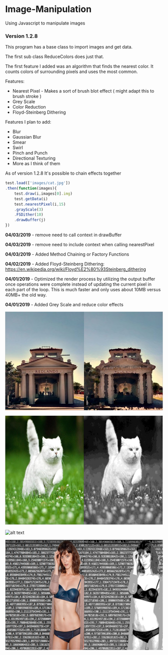 # Image-Manipulation
Using Javascript to manipulate images

### Version 1.2.8

This program has a base class to import images and get data.

The first sub class ReduceColors does just that.

The first feature I added was an algorithm that finds the nearest color.
It counts colors of surrounding pixels and uses the most common.

Features:
* Nearest Pixel - Makes a sort of brush blot effect ( might adapt this to brush stroke )
* Grey Scale
* Color Reduction
* Floyd-Steinberg Dithering

Features I plan to add:
* Blur
* Gaussian Blur
* Smear
* Swirl
* Pinch and Punch
* Directional Texturing
* More as I think of them

As of version 1.2.8 It's possible to chain effects together

```javascript
test.load(['images/cat.jpg'])
.then(function(images){
	test.draw(i,images[0].img)
	test.getData(i)
	test.nearestPixel(i,15)
	.grayScale(3)
	.FSDither(10)
	.drawBuffer(j)
})
```
**04/03/2019** - remove need to call context in drawBuffer

**04/03/2019** - remove need to include context when calling nearestPixel

**04/03/2019** - Added Method Chaining or Factory Functions

**04/02/2019** - Added Floyd-Steinberg Dithering: https://en.wikipedia.org/wiki/Floyd%E2%80%93Steinberg_dithering

**04/01/2019** - Optimized the render process by utilizing the output buffer once operations were complete instead of updating the current pixel in each part of the loop. This is much faster and only uses about 10MB versus 40MB+ the old way.

**04/01/2019** - Added Grey Scale and reduce color effects

![alt text](https://raw.githubusercontent.com/061375/Image-Manipulation/master/images/impressionism-redlands-trainstation.jpg "Nearest Pixel")

![alt text](https://raw.githubusercontent.com/061375/Image-Manipulation/master/images/cat-grayscale.jpg "Grey Scale")

![alt text](https://raw.githubusercontent.com/061375/Image-Manipulation/master/images/fs-dithering.png "Floyd-Steinberg Dithering")

![alt text](https://raw.githubusercontent.com/061375/Image-Manipulation/master/images/mary-dithering-w-greyscale.png "Floyd-Steinberg Dithering")



